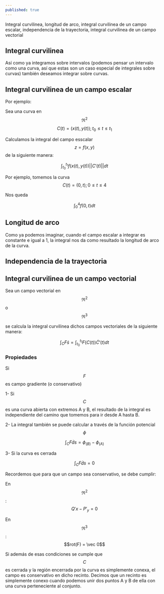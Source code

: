 ```yaml
---
published: true
---
```

Integral curvilinea, longitud de arco, integral curvilinea de un campo escalar, independencia de la trayectoria, integral curvilinea de un campo vectorial

## Integral curvilinea

Así como ya integramos sobre intervalos (podemos pensar un intervalo como una curva, así que estas son un caso especial de integrales sobre curvas) también deseamos integrar sobre curvas.

## Integral curvilinea de un campo escalar

Por ejemplo:

Sea una curva en $$\Re^2$$ $$C(t)=(x(t), y(t)); t_{0} \le t \le t_{1}$$

Calculamos la integral del campo esscalar $$z=f(x,y)$$ de la siguiente manera:

$$ \int_{t_{0}}^{t_{1}} f(x(t), y(t)) ||C'(t)|| dt $$

Por ejemplo, tomemos la curva $$C(t)=(0, t); 0 \le t \le 4$$

Nos queda

$$ \int_{0}^{4} f(0, t) dt $$

## Longitud de arco

Como ya podemos imaginar, cuando el campo escalar a integrar es constante e igual a 1, la integral nos da como resultado la longitud de arco de la curva.

## Independencia de la trayectoria

## Integral curvilinea de un campo vectorial

Sea un campo vectorial en $$\Re^2$$ o $$\Re^3$$

se calcula la integral curvilinea dichos campos vectoriales de la siguiente manera:

$$ \int_C F \dot s = \int_{t_{0}}^{t_{1}} F(C(t)) \dot C'(t) dt $$

### Propiedades

Si $$F$$ es campo gradiente (o conservativo)

1- Si $$C$$ es una curva abierta con extremos A y B, el resultado de la integral es independiente del camino que tomemos para ir desde A hasta B.

2- La integral también se puede calcular a través de la función potencial $$\phi$$

$$\int_C F \dot ds = \phi_{(B)} - \phi_{(A)}$$

3- Si la curva es cerrada

$$\int_C F \dot ds = 0$$

Recordemos que para que un campo sea conservativo, se debe cumplir:

En $$\Re^2$$: $$Q'_{}x - P'_{y} = 0$$

En $$\Re^3$$: $$rot(F) = \vec 0$$

Si además de esas condiciones se cumple que $$C$$ es cerrada y la región encerrada por la curva es simplemente conexa, el campo es conservativo en dicho recinto.
Decimos que un recinto es simplemente conexo cuando podemos unir dos puntos A y B de ella con una curva perteneciente al conjunto.



